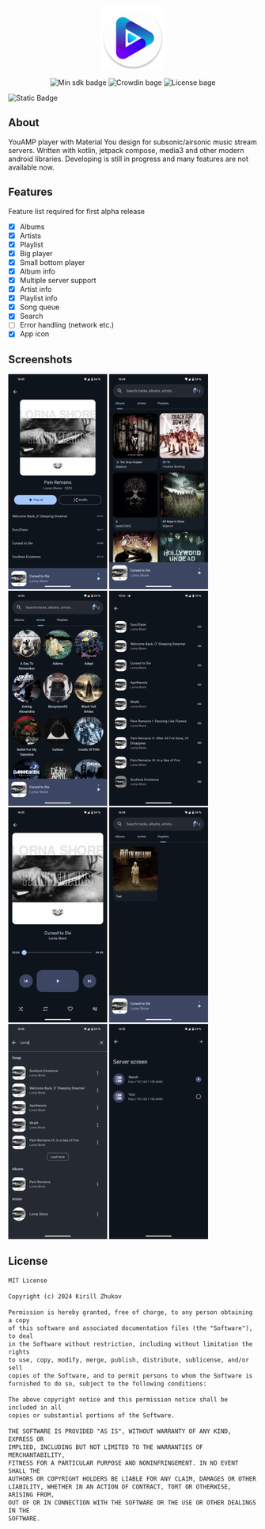 <p align="center">
  <img src="/app/src/main/res/mipmap-xxxhdpi/ic_launcher_round.webp" height="128" />
</p>

<p align="center">
  <img alt="Min sdk badge" src="https://img.shields.io/badge/21-grey?style=flat&logo=android&logoColor=minSdk&label=Min%20sdk&color=blue">
  <img alt="Crowdin bage" src="https://img.shields.io/badge/Translate-grey?style=flat&logo=crowdin&link=https%3A%2F%2Fcrowdin.com%2Fproject%2Fyouamp%2Finvite%3Fh%3D8332eed99373a38dece2d0bebc46f1be2105154">
  <img alt="License bage" src="https://img.shields.io/badge/MIT-grey?style=flat&label=License&color=blue">
</p>

![Static Badge](https://img.shields.io/badge/translate-grey?style=flat&logo=crowdin&link=https%3A%2F%2Fcrowdin.com%2Fproject%2Fyouamp%2Finvite%3Fh%3D8332eed99373a38dece2d0bebc46f1be2105154)

## About

YouAMP player with Material You design for subsonic/airsonic music stream servers. Written with kotlin, jetpack compose,
media3 and other modern android libraries. Developing is still in progress and many features are not available now.

## Features

Feature list required for first alpha release

- [x]  Albums
- [x]  Artists
- [x]  Playlist
- [x]  Big player
- [x]  Small bottom player
- [x]  Album info
- [x]  Multiple server support
- [x]  Artist info
- [x]  Playlist info
- [x]  Song queue
- [x]  Search
- [ ]  Error handling (network etc.)
- [x]  App icon

## Screenshots

<p float="left">
  <img src="/fastlane/metadata/android/en-US/images/phoneScreenshots/1.png" width="200" />
  <img src="/fastlane/metadata/android/en-US/images/phoneScreenshots/2.png" width="200" /> 
  <img src="/fastlane/metadata/android/en-US/images/phoneScreenshots/3.png" width="200" /> 
  <img src="/fastlane/metadata/android/en-US/images/phoneScreenshots/4.png" width="200" />
  <img src="/fastlane/metadata/android/en-US/images/phoneScreenshots/5.png" width="200" />
  <img src="/fastlane/metadata/android/en-US/images/phoneScreenshots/6.png" width="200" />
  <img src="/fastlane/metadata/android/en-US/images/phoneScreenshots/7.png" width="200" />
  <img src="/fastlane/metadata/android/en-US/images/phoneScreenshots/8.png" width="200" />
</p>

## License

```
MIT License

Copyright (c) 2024 Kirill Zhukov

Permission is hereby granted, free of charge, to any person obtaining a copy
of this software and associated documentation files (the "Software"), to deal
in the Software without restriction, including without limitation the rights
to use, copy, modify, merge, publish, distribute, sublicense, and/or sell
copies of the Software, and to permit persons to whom the Software is
furnished to do so, subject to the following conditions:

The above copyright notice and this permission notice shall be included in all
copies or substantial portions of the Software.

THE SOFTWARE IS PROVIDED "AS IS", WITHOUT WARRANTY OF ANY KIND, EXPRESS OR
IMPLIED, INCLUDING BUT NOT LIMITED TO THE WARRANTIES OF MERCHANTABILITY,
FITNESS FOR A PARTICULAR PURPOSE AND NONINFRINGEMENT. IN NO EVENT SHALL THE
AUTHORS OR COPYRIGHT HOLDERS BE LIABLE FOR ANY CLAIM, DAMAGES OR OTHER
LIABILITY, WHETHER IN AN ACTION OF CONTRACT, TORT OR OTHERWISE, ARISING FROM,
OUT OF OR IN CONNECTION WITH THE SOFTWARE OR THE USE OR OTHER DEALINGS IN THE
SOFTWARE.
```
